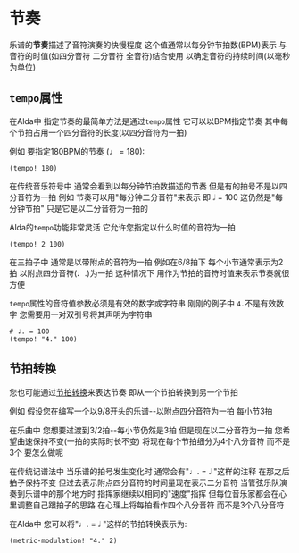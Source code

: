 # 节奏

乐谱的**节奏**描述了音符演奏的快慢程度 这个值通常以每分钟节拍数(BPM)表示 与音符的时值(如四分音符 二分音符 全音符)结合使用 以确定音符的持续时间(以毫秒为单位)

## `tempo`属性

在Alda中 指定节奏的最简单方法是通过`tempo`属性 它可以以BPM指定节奏 其中每个节拍占用一个四分音符的长度(以四分音符为一拍)

例如 要指定180BPM的节奏 (♩ = 180):

```alda
(tempo! 180)
```

在传统音乐符号中 通常会看到以每分钟节拍数描述的节奏 但是有的拍号不是以四分音符为一拍 例如 节奏可以用"每分钟二分音符"来表示 即 𝅗𝅥 = 100 这仍然是"每分钟节拍" 只是它是以二分音符为一拍的

Alda的`tempo`功能非常灵活 它允许您指定以什么时值的音符为一拍

```alda
(tempo! 2 100)
```

在三拍子中 通常是以带附点的音符为一拍 例如在6/8拍下 每个小节通常表示为2拍 以附点四分音符(♩.)为一拍 这种情况下 用作为节拍的音符时值来表示节奏就很方便

`tempo`属性的音符值参数必须是有效的数字或字符串 刚刚的例子中 `4.`不是有效数字 您需要用一对双引号将其声明为字符串

```alda
# ♩. = 100
(tempo! "4." 100)
```

## 节拍转换

您也可能通过[节拍转换](https://en.wikipedia.org/wiki/Metric_modulation)来表达节奏 即从一个节拍转换到另一个节拍

例如 假设您在编写一个以9/8开头的乐谱--以附点四分音符为一拍 每小节3拍

在乐曲中 您想要过渡到3/2拍--每小节仍然是3拍 但是现在以二分音符为一拍 您希望曲速保持不变(一拍的实际时长不变) 将现在每个节拍细分为4个八分音符 而不是3个 要怎么做呢

在传统记谱法中 当乐谱的拍号发生变化时 通常会有"♩. = 𝅗𝅥 "这样的注释 在那之后 拍子保持不变 但过去表示附点四分音符的时间量现在表示二分音符 当管弦乐队演奏到乐谱中的那个地方时 指挥家继续以相同的"速度"指挥 但每位音乐家都会在心里调整自己跟拍子的思路 在心理上将每拍看作四个八分音符 而不是3个八分音符

在Alda中 您可以将"♩. = 𝅗𝅥 "这样的节拍转换表示为:

```alda
(metric-modulation! "4." 2)
```

